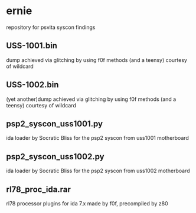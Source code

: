 # ernie
repository for psvita syscon findings

## USS-1001.bin
dump achieved via glitching by using f0f methods (and a teensy) courtesy of wildcard

## USS-1002.bin
(yet another)dump achieved via glitching by using f0f methods (and a teensy) courtesy of wildcard

## psp2_syscon_uss1001.py
ida loader by Socratic Bliss for the psp2 syscon from uss1001 motherboard

## psp2_syscon_uss1002.py
ida loader by Socratic Bliss for the psp2 syscon from uss1002 motherboard

## rl78_proc_ida.rar
rl78 processor plugins for ida 7.x made by f0f, precompiled by z80
